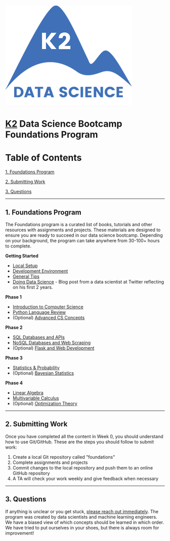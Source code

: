 ![K2 logo](images/k2_logo.png)

# [K2](http://www.k2datascience.com/) Data Science Bootcamp Foundations Program

# Table of Contents

[1. Foundations Program](#section-a)

[2. Submitting Work](#section-b)

[3. Questions](#section-c)

---

## <a name="section-a"></a>1.  Foundations Program

The Foundations program is a curated list of books, tutorials and other resources with assignments and projects. These materials are designed to ensure you are ready to succeed in our data science bootcamp. Depending on your background, the program can take anywhere from 30-100+ hours to complete.

**Getting Started**
  - [Local Setup](content/0-local-setup.md)
  - [Development Environment](content/0-environment.md)
  - [General Tips](content/0-general-tips.md)
  - [Doing Data Science](https://medium.com/@rchang/my-two-year-journey-as-a-data-scientist-at-twitter-f0c13298aee6#.qfovgm9ps) - Blog post from a data scientist at Twitter reflecting on his first 2 years.

**Phase 1**
  - [Introduction to Computer Science](content/1-intro-cs.md)
  - [Python Language Review](content/1-python.md)
  - (Optional) [Advanced CS Concepts](content/1-cs-concepts.md)

**Phase 2**
  - [SQL Databases and APIs](content/2-sql-api.md)
  - [NoSQL Databases and Web Scraping](content/2-nosql-scraping.md)
  - (Optional) [Flask and Web Development](content/2-flask.md)

**Phase 3**
 - [Statistics & Probability](content/3-statistics-probability.md)
 - (Optional) [Bayesian Statistics](content/4-bayesian-statistics.md)

**Phase 4**
 - [Linear Algebra](content/3-linear-algebra.md)
 - [Multivariable Calculus](content/4-calculus.md)
 - (Optional) [Optimization Theory](content/4-optimization-theory.md)

---

## <a name="section-b"></a>2. Submitting Work

Once you have completed all the content in Week 0, you should understand how to use Git/GitHub. These are the steps you should follow to submit work:

1. Create a local Git repository called "foundations"
2. Complete assignments and projects
3. Commit changes to the local repository and push them to an online GitHub repository
4. A TA will check your work weekly and give feedback when necessary

---

## <a name="section-c"></a>3. Questions

If anything is unclear or you get stuck, [please reach out immediately](<mailto:hello@k2datascience.com>). The program was created by data scientists and machine learning engineers. We have a biased view of which concepts should be learned in which order. We have tried to put ourselves in your shoes, but there is always room for improvement!
